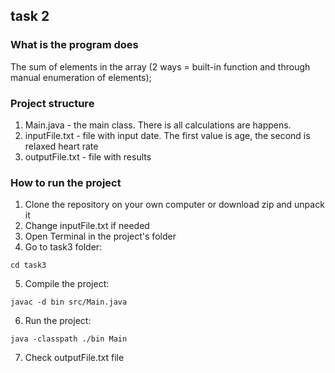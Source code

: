 ## task 2 
### What is the program does
The sum of elements in the array (2 ways = built-in function and through manual enumeration of elements);
### Project structure
1. Main.java - the main class. There is all calculations are happens.
2. inputFile.txt - file with input date. The first value is age, the second is relaxed heart rate
3. outputFile.txt - file with results
### How to run the project
1. Clone the repository on your own computer or download zip and unpack it
2. Change inputFile.txt if needed
3. Open Terminal in the project's folder
4. Go to task3 folder:
```
cd task3
```
5. Сompile the project:
```
javac -d bin src/Main.java
```
6. Run the project:
```
java -classpath ./bin Main
```
7. Check outputFile.txt file
